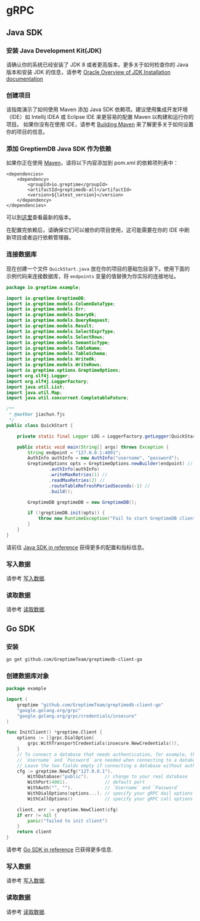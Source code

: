 # gRPC

## Java SDK

### 安装 Java Development Kit(JDK)

请确认你的系统已经安装了 JDK 8 或者更高版本。更多关于如何检查你的 Java 版本和安装 JDK 的信息，请参考 [Oracle Overview of JDK Installation documentation](https://www.oracle.com/java/technologies/javase-downloads.html)

### 创建项目

该指南演示了如何使用 Maven 添加 Java SDK 依赖项。建议使用集成开发环境（IDE）如 Intellij IDEA 或 Eclipse IDE 来更容易的配置 Maven 以构建和运行你的项目。
如果你没有在使用 IDE，请参考 [Building Maven](https://maven.apache.org/user-guide/development/guide-building-maven.html) 来了解更多关于如何设置你的项目的信息。

### 添加 GreptiemDB Java SDK 作为依赖

如果你正在使用 [Maven](https://maven.apache.org/)，请将以下内容添加到 pom.xml 的依赖项列表中：

```
<dependencies>
    <dependency>
        <groupId>io.greptime</groupId>
        <artifactId>greptimedb-all</artifactId>
        <version>${latest_version}</version>
    </dependency>
</dependencies>
```

可以到[这里](https://central.sonatype.com/search?q=io.greptime)查看最新的版本。

在配置完依赖后，请确保它们可以被你的项目使用，这可能需要在你的 IDE 中刷新项目或者运行依赖管理器。

### 连接数据库

现在创建一个文件 `QuickStart.java` 放在你的项目的基础包目录下。使用下面的示例代码来连接数据库，将 `endpoints` 变量的值替换为你实际的连接地址。

```java
package io.greptime.example;

import io.greptime.GreptimeDB;
import io.greptime.models.ColumnDataType;
import io.greptime.models.Err;
import io.greptime.models.QueryOk;
import io.greptime.models.QueryRequest;
import io.greptime.models.Result;
import io.greptime.models.SelectExprType;
import io.greptime.models.SelectRows;
import io.greptime.models.SemanticType;
import io.greptime.models.TableName;
import io.greptime.models.TableSchema;
import io.greptime.models.WriteOk;
import io.greptime.models.WriteRows;
import io.greptime.options.GreptimeOptions;
import org.slf4j.Logger;
import org.slf4j.LoggerFactory;
import java.util.List;
import java.util.Map;
import java.util.concurrent.CompletableFuture;

/**
 * @author jiachun.fjc
 */
public class QuickStart {

    private static final Logger LOG = LoggerFactory.getLogger(QuickStart.class);

    public static void main(String[] args) throws Exception {
        String endpoint = "127.0.0.1:4001";
        AuthInfo authInfo = new AuthInfo("username", "password");
        GreptimeOptions opts = GreptimeOptions.newBuilder(endpoint) //
                .authInfo(authInfo)
                .writeMaxRetries(1) //
                .readMaxRetries(2) //
                .routeTableRefreshPeriodSeconds(-1) //
                .build();

        GreptimeDB greptimeDB = new GreptimeDB();

        if (!greptimeDB.init(opts)) {
            throw new RuntimeException("Fail to start GreptimeDB client");
        }
    }
}
```

请前往 [Java SDK in reference](/reference/sdk/java.md) 获得更多的配置和指标信息。

### 写入数据

请参考 [写入数据](../write-data/grpc.md#java).

### 读取数据

请参考 [读取数据](../query-data/grpc.md#java).

## Go SDK

### 安装

```sh
go get github.com/GreptimeTeam/greptimedb-client-go
```

### 创建数据库对象

```go
package example

import (
    greptime "github.com/GreptimeTeam/greptimedb-client-go"
    "google.golang.org/grpc"
    "google.golang.org/grpc/credentials/insecure"
)

func InitClient() *greptime.Client {
    options := []grpc.DialOption{
        grpc.WithTransportCredentials(insecure.NewCredentials()),
    }
    // To connect a database that needs authentication, for example, those on Greptime Cloud,
    // `Username` and `Password` are needed when connecting to a database that requires authentication.
    // Leave the two fields empty if connecting a database without authentication.
    cfg := greptime.NewCfg("127.0.0.1").
        WithDatabase("public").      // change to your real database
        WithPort(4001).              // default port
        WithAuth("", "").            // `Username` and `Password`
        WithDialOptions(options...). // specify your gRPC dail options
        WithCallOptions()            // specify your gRPC call options

    client, err := greptime.NewClient(cfg)
    if err != nil {
        panic("failed to init client")
    }
    return client
}
```

请参考 [Go SDK in reference](/reference/sdk/go.md) 已获得更多信息.

### 写入数据

请参考 [写入数据](../write-data/grpc.md#go).

### 读取数据

请参考 [读取数据](../query-data/grpc.md#go).
